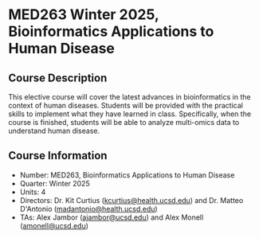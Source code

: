 # MED263 Winter 2025, Bioinformatics Applications to Human Disease

## Course Description
This elective course will cover the latest advances in bioinformatics in the context of human diseases. Students will be provided with the practical skills to implement what they have learned in class. Specifically, when the course is finished, students will be able to analyze multi-omics data to understand human disease.


## Course Information
* Number: MED263, Bioinformatics Applications to Human Disease
* Quarter: Winter 2025
* Units: 4
* Directors: Dr. Kit Curtius (kcurtius@health.ucsd.edu) and Dr. Matteo D'Antonio (madantonio@health.ucsd.edu)
* TAs: Alex Jambor (ajambor@ucsd.edu) and Alex Monell (amonell@ucsd.edu)
